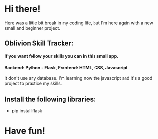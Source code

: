 # Hi there!
Here was a little bit break in my coding life, but I'm here again with a new small and beginner project.

## Oblivion Skill Tracker:
#### If you want follow your skills you can in this small app.
#### Backend: Python - Flask, Frontend: HTML, CSS, Javascript

It don't use any database. I'm learning now the javascript and it's a good project to practice my skills.

## Install the following libraries:
* pip install flask

# Have fun!